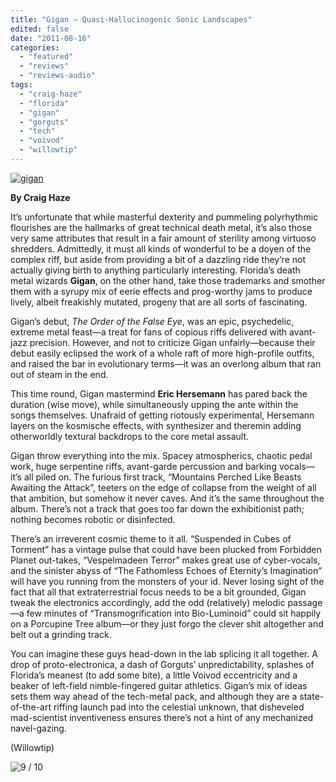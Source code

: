 ```yaml
---
title: "Gigan – Quasi-Hallucinogenic Sonic Landscapes"
edited: false
date: "2011-08-16"
categories:
  - "featured"
  - "reviews"
  - "reviews-audio"
tags:
  - "craig-haze"
  - "florida"
  - "gigan"
  - "gorguts"
  - "tech"
  - "voivod"
  - "willowtip"
---
```


[![](http://www.hellbound.ca/wp-content/uploads/2011/08/gigan.jpg "gigan")](http://www.hellbound.ca/wp-content/uploads/2011/08/gigan.jpg)

**By Craig Haze**

It’s unfortunate that while masterful dexterity and pummeling polyrhythmic flourishes are the hallmarks of great technical death metal, it’s also those very same attributes that result in a fair amount of sterility among virtuoso shredders. Admittedly, it must all kinds of wonderful to be a doyen of the complex riff, but aside from providing a bit of a dazzling ride they’re not actually giving birth to anything particularly interesting. Florida’s death metal wizards **Gigan**, on the other hand, take those trademarks and smother them with a syrupy mix of eerie effects and prog-worthy jams to produce lively, albeit freakishly mutated, progeny that are all sorts of fascinating.

Gigan’s debut, _The Order of the False Eye_, was an epic, psychedelic, extreme metal feast—a treat for fans of copious riffs delivered with avant-jazz precision. However, and not to criticize Gigan unfairly—because their debut easily eclipsed the work of a whole raft of more high-profile outfits, and raised the bar in evolutionary terms—it was an overlong album that ran out of steam in the end.

This time round, Gigan mastermind **Eric Hersemann** has pared back the duration (wise move), while simultaneously upping the ante within the songs themselves. Unafraid of getting riotously experimental, Hersemann layers on the kosmische effects, with synthesizer and theremin adding otherworldly textural backdrops to the core metal assault.

Gigan throw everything into the mix. Spacey atmospherics, chaotic pedal work, huge serpentine riffs, avant-garde percussion and barking vocals—it’s all piled on. The furious first track, “Mountains Perched Like Beasts Awaiting the Attack”, teeters on the edge of collapse from the weight of all that ambition, but somehow it never caves. And it’s the same throughout the album. There’s not a track that goes too far down the exhibitionist path; nothing becomes robotic or disinfected.

There’s an irreverent cosmic theme to it all. “Suspended in Cubes of Torment” has a vintage pulse that could have been plucked from Forbidden Planet out-takes, “Vespelmadeen Terror” makes great use of cyber-vocals, and the sinister abyss of “The Fathomless Echoes of Eternity’s Imagination” will have you running from the monsters of your id. Never losing sight of the fact that all that extraterrestrial focus needs to be a bit grounded, Gigan tweak the electronics accordingly, add the odd (relatively) melodic passage—a few minutes of “Transmogrification into Bio-Luminoid” could sit happily on a Porcupine Tree album—or they just forgo the clever shit altogether and belt out a grinding track.

You can imagine these guys head-down in the lab splicing it all together. A drop of proto-electronica, a dash of Gorguts’ unpredictability, splashes of Florida’s meanest (to add some bite), a little Voivod eccentricity and a beaker of left-field nimble-fingered guitar athletics. Gigan’s mix of ideas sets them way ahead of the tech-metal pack, and although they are a state-of-the-art riffing launch pad into the celestial unknown, that disheveled mad-scientist inventiveness ensures there’s not a hint of any mechanized navel-gazing.

(Willowtip)

![](http://www.hellbound.ca/wp-content/uploads/2009/05/review9.png "9 / 10")
